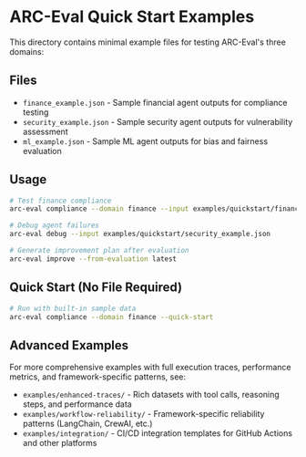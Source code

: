 # ARC-Eval Quick Start Examples

This directory contains minimal example files for testing ARC-Eval's three domains:

## Files

- `finance_example.json` - Sample financial agent outputs for compliance testing
- `security_example.json` - Sample security agent outputs for vulnerability assessment  
- `ml_example.json` - Sample ML agent outputs for bias and fairness evaluation

## Usage

```bash
# Test finance compliance
arc-eval compliance --domain finance --input examples/quickstart/finance_example.json

# Debug agent failures
arc-eval debug --input examples/quickstart/security_example.json

# Generate improvement plan after evaluation
arc-eval improve --from-evaluation latest
```

## Quick Start (No File Required)

```bash
# Run with built-in sample data
arc-eval compliance --domain finance --quick-start
```

## Advanced Examples

For more comprehensive examples with full execution traces, performance metrics, and framework-specific patterns, see:

- `examples/enhanced-traces/` - Rich datasets with tool calls, reasoning steps, and performance data
- `examples/workflow-reliability/` - Framework-specific reliability patterns (LangChain, CrewAI, etc.)
- `examples/integration/` - CI/CD integration templates for GitHub Actions and other platforms